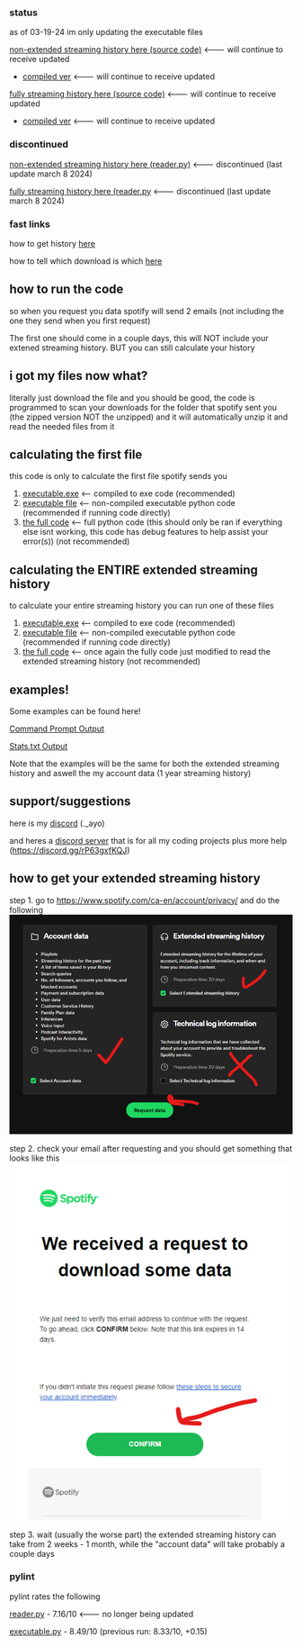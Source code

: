 ### status
as of 03-19-24 im only updating the executable files

[non-extended streaming history here (source code)](https://github.com/countervolts/Spotify-Stats-Calculator/blob/main/Non-Extended%20listening%20code/executable/src/executable.py) <--- will continue to receive updated
- [compiled ver](https://github.com/countervolts/Spotify-Stats-Calculator/releases/tag/pretty-print-statements) <--- will continue to receive updated

[fully streaming history here (source code)](https://github.com/countervolts/Spotify-Stats-Calculator/blob/main/executable/src/executable.py) <--- will continue to receive updated
- [compiled ver](https://github.com/countervolts/Spotify-Stats-Calculator/releases/tag/extended-steaming-history) <--- will continue to receive updated


### discontinued
[non-extended streaming history here (reader.py)](https://github.com/countervolts/Spotify-Stats-Calculator/blob/main/Non-Extended%20listening%20code/reader.py) <--- discontinued (last update march 8 2024)

[fully streaming history here (reader.py](https://github.com/countervolts/Spotify-Stats-Calculator/blob/main/reader.py) <--- discontinued (last update march 8 2024)

### fast links
how to get history [here](https://github.com/countervolts/Spotify-Stats-Calculator?tab=readme-ov-file#how-to-get-your-extended-streaming-history)

how to tell which download is which [here](https://github.com/countervolts/Spotify-Stats-Calculator/blob/main/still_confused_on_downloads.md)
## how to run the code
so when you request you data spotify will send 2 emails (not including the one they send when you first request)

The first one should come in a couple days, this will NOT include your extened streaming history. BUT you can still calculate your history

## i got my files now what?
literally just download the file and you should be good, the code is programmed to scan your downloads for the folder that spotify sent you (the zipped version NOT the unzipped) and it will automatically unzip it and read the needed files from it

## calculating the first file
this code is only to calculate the first file spotify sends you
1. [executable.exe](https://github.com/countervolts/Spotify-Stats-Calculator/releases/tag/pretty-print-statements) <-- compiled to exe code (recommended)
2. [executable file](https://github.com/countervolts/Spotify-Stats-Calculator/blob/main/Non-Extended%20listening%20code/executable/src/executable.py) <-- non-compiled executable python code (recommended if running code directly)
3. [the full code](https://github.com/countervolts/Spotify-Stats-Calculator/blob/main/Non-Extended%20listening%20code/reader.py) <-- full python code (this should only be ran if everything else isnt working, this code has debug features to help assist your error(s)) (not recommended)

## calculating the ENTIRE extended streaming history
to calculate your entire streaming history you can run one of these files
1. [executable.exe](https://github.com/countervolts/Spotify-Stats-Calculator/releases/tag/extended-steaming-history) <-- compiled to exe code (recommended)
2. [executable file](https://github.com/countervolts/Spotify-Stats-Calculator/blob/main/executable/src/executable.py) <-- non-compiled executable python code (recommended if running code directly)
3. [the full code](https://github.com/countervolts/Spotify-Stats-Calculator/blob/main/reader.py) <-- once again the fully code just modified to read the extended streaming history (not recommended)

## examples!
Some examples can be found here!

[Command Prompt Output](https://github.com/countervolts/Spotify-Stats-Calculator/blob/main/examples/CommandPromptOutput.txt)

[Stats.txt Output](https://github.com/countervolts/Spotify-Stats-Calculator/blob/main/examples/Stats.txt)

Note that the examples will be the same for both the extended streaming history and aswell the my account data (1 year streaming history)
## support/suggestions
here is my [discord](https://discord.com/users/488368000055902228) (._ayo)  

and heres a [discord server](https://discord.gg/rP63gxfKQJ) that is for all my coding projects plus more help (https://discord.gg/rP63gxfKQJ)

## how to get your extended streaming history
step 1. go to https://www.spotify.com/ca-en/account/privacy/ and do the following
![see here](/ReadmeImages/jeez.png)


step 2.  check your email after requesting and you should get something that looks like this
![see here](/ReadmeImages/Email.png)

step 3. wait (usually the worse part) the extended streaming history can take from 2 weeks - 1 month, while the "account data" will take probably a couple days

### pylint
pylint rates the following

[reader.py](https://github.com/countervolts/Spotify-Stats-Calculator/blob/main/reader.py) - 7.16/10 <--- no longer being updated

[executable.py](https://github.com/countervolts/Spotify-Stats-Calculator/blob/main/executable/src/executable.py) - 8.49/10 (previous run: 8.33/10, +0.15)
